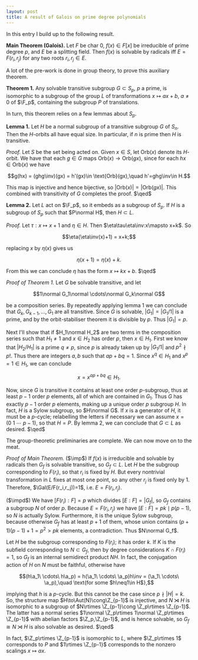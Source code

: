```yaml
---
layout: post
title: A result of Galois on prime degree polynomials
---
```


In this entry I build up to the following result.

**Main Theorem (Galois).** Let $F$ be char 0, $f(x)\in F[x]$ be
  irreducible of prime degree $p$, and $E$ be a splitting field. Then
  $f(x)$ is solvable by radicals iff $E=F(r_i,r_j)$ for any two roots
  $r_i,r_j\in E$.

A lot of the pre-work is done in group theory, to prove this auxiliary
theorem.

**Theorem 1.** Any solvable transitive subgroup $G\subset S_p$, $p$ a
  prime, is isomorphic to a subgroup of the group $L$ of
  transformations $x\mapsto ax+b$, $a\neq0$ of $\F_p$, containing the
  subgroup $P$ of translations.

In turn, this theorem relies on a few lemmas about $S_p$.

**Lemma 1.** Let $H$ be a normal subgroup of a transitive subgroup $G$
  of $S_n$. Then the $H$-orbits all have equal size. In particular, if
  $n$ is prime then $H$ is transitive.

*Proof.* Let $S$ be the set being acted on. Given $x\in S$, let
 $\text{Orb}(x)$ denote its $H$-orbit. We have that each $g\in G$ maps
 $\text{Orb}(x)\to\text{Orb}(gx)$, since for each $hx\in\text{Orb}(x)$
 we have

 $$g(hx) = (ghg\inv)(gx) = h'(gx)\in \text{Orb}(gx),\quad
 h'=ghg\inv\in H.$$

 This map is injective and hence bijective, so
 $|\text{Orb}(x)|=|\text{Orb}(gx)|$. This combined with transitivity
 of $G$ completes the proof. $\qed$

**Lemma 2.** Let $L$ act on $\F_p$, so it embeds as a subgroup of
  $S_p$. If $H$ is a subgroup of $S_p$ such that $P\normal H$, then
  $H\subset L$.

*Proof.* Let $\tau:x\mapsto x+1$ and $\eta\in H$. Then
 $\eta\tau\eta\inv:x\mapsto x+k$. So

 $$\eta(\eta\inv(x)+1) = x+k;$$

 replacing $x$ by $\eta(x)$ gives us

 $$\eta(x+1) = \eta(x)+k.$$

 From this we can conclude $\eta$ has the form $x\mapsto kx+b$. $\qed$

*Proof of Theorem 1.* Let $G$ be solvable transitive, and let

$$1\normal G_1\normal \cdots\normal G_k\normal G$$

be a composition series. By repeatedly applying lemma 1 we can
conclude that $G_k,G_{k-1},\ldots,G_1$ are all transitive. Since $G$
is solvable, $|G_1|=|G_1/1|$ is a prime, and by the orbit-stabiliser
theorem it is divisible by $p$. Thus $|G_1|=p$.

Next I'll show that if $H_1\normal H_2$ are two terms in the
composition series such that $H_1\neq1$ and $x\in H_2$ has order $p$,
then $x\in H_1$. First we know that $|H_2/H_1|$ is a prime $q\neq p$,
since $p$ is already taken up by $|G_1/1|$ and $p^2\nmid p!$. Thus
there are integers $a,b$ such that $ap+bq=1$. Since $x^q\in H_1$ and
$x^p=1\in H_1$, we can conclude

$$x=x^{ap+bq}\in H_1.$$

Now, since $G$ is transitive it contains at least one order
$p$-subgroup, thus at least $p-1$ order $p$ elements, all of which are
contained in $G_1$. Thus $G$ has exactly $p-1$ order $p$ elements,
making up a unique order $p$ subgroup $H$. In fact, $H$ is a Sylow
subgroup, so $H\normal G$. If $x$ is a generator of $H$, it must be a
$p$-cycle; relabelling the letters if necessary we can assume $x=(0
\ 1\ \cdots\ p-1)$, so that $H=P$. By lemma 2, we can conclude that
$G\subset L$ as desired. $\qed$

The group-theoretic preliminaries are complete. We can now move on to
the meat.

*Proof of Main Theorem.* ($\imp$) If $f(x)$ is irreducible and
  solvable by radicals then $G_f$ is solvable transitive, so
  $G_f\subset L$. Let $H$ be the subgroup corresponding to $F(r_i)$,
  so that $r_i$ is fixed by $H$. But every nontrivial transformation
  in $L$ fixes at most one point, so any other $r_j$ is fixed only by 1.
  Therefore, $\Gal(E/F(r_i,r_j))=1$, i.e. $E=F(r_i,r_j)$.

($\impd$) We have $[F(r_i):F]=p$ which divides $[E:F]=|G_f|$, so $G_f$
contains a subgroup $N$ of order $p$. Because $E=F(r_i,r_j)$ we have
$[E:F]=pk\mid p(p-1)$, so $N$ is actually Sylow. Furthermore, it is
the unique Sylow subgroup, because otherwise $G_f$ has at least $p+1$
of them, whose union contains $(p+1)(p-1)+1=p^2>pk$ elements, a
contradiction. Thus $N\normal G_f$.

Let $H$ be the subgroup corresponding to $F(r_i)$; it has order
$k$. If $K$ is the subfield corresponding to $N\subset G_f$, then by
degree considerations $K\cap F(r_i)=1$, so $G_f$ is an internal
semidirect product $NH$. In fact, the conjugation action of $H$ on $N$
must be faithful, otherwise have

$$(h\a_1\ \cdots\ h\a_p) = h(\a_1\ \cdots\ \a_p)h\inv = (\a_1\ \cdots\
\a_p),\quad
\text{for some $h\neq1\in H$},$$

implying that $h$ is a $p$-cycle. But this cannot be the case since
$p\nmid|H|=k$. So, the structure map $H\to\Aut(N)\cong\Z_{p-1}$ is
injective, and $N\rtimes H$ is isomorphic to a subgroup of $N\rtimes
\Z_{p-1}\cong \Z_p\rtimes \Z_{p-1}$. The latter has a normal series
$1\normal \Z_p\rtimes 1\normal \Z_p\rtimes \Z_{p-1}$ with abelian factors
$\Z_p,\Z_{p-1}$, and is hence solvable, so $G_f\cong N\rtimes H$ is also
solvable as desired. $\qed$

In fact, $\Z_p\rtimes \Z_{p-1}$ is isomorphic to $L$, where $\Z_p\rtimes
1$ corresponds to $P$ and $1\rtimes \Z_{p-1}$ corresponds to the
nonzero scalings $x\mapsto ax$.